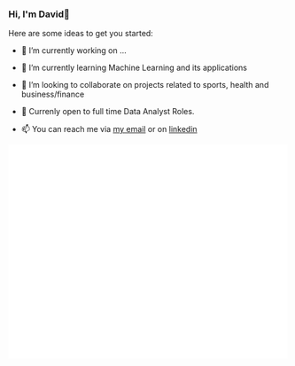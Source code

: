 ### Hi, I'm David👋

Here are some ideas to get you started:

- 🔭 I’m currently working on ...

- 🌱 I’m currently learning Machine Learning and its applications

- 👯 I’m looking to collaborate on projects related to sports, health and business/finance

- 💼 Currenly open to full time Data Analyst Roles.

- 📫 You can reach me via [my email](davidonwachukwu00@gmail.com) or on [linkedin](https://www.linkedin.com/in/david-onwachukwu-265115190/)

![Metrics](/github-metrics.svg)

